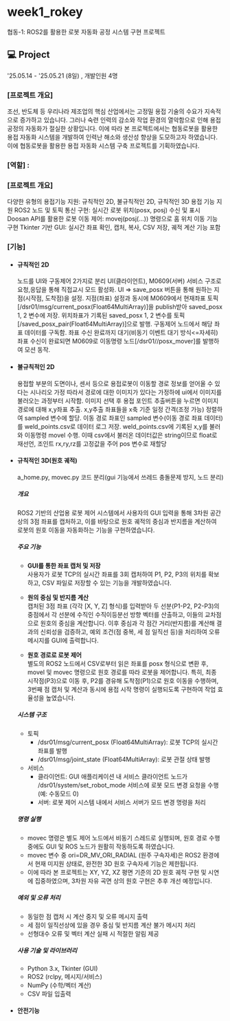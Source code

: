 # week1_rokey

협동-1: ROS2를 활용한 로봇 자동화 공정 시스템 구현 프로젝트

## 💻 Project
'25.05.14 - '25.05.21 (8일) , 개발인원 4명
### [프로젝트 개요]
조선, 반도체 등 우리나라 제조업의 핵심 산업에서는 고정밀 용접 기술의 수요가 지속적으로 증가하고 있습니다. 그러나 숙련 인력의 감소와 작업 환경의 열악함으로 인해 용접 공정의 자동화가 절실한 상황입니다. 이에 따라 본 프로젝트에서는 협동로봇을 활용한 용접 자동화 시스템을 개발하여 인력난 해소와 생산성 향상을 도모하고자 하였습니다. 이에 협동로봇을 활용한 용접 자동화 시스템 구축 프로젝트를 기획하였습니다.

### [역할] : 

### [프로젝트 개요]
다양한 유형의 용접기능 지원: 규칙적인 2D, 불규칙적인 2D, 규칙적인 3D 용접 기능 지원
ROS2 노드 및 토픽 통신 구현: 실시간 로봇 위치(posx, posj) 수신 및 표시
Doosan API를 활용한 로봇 이동 제어: movej(posj(...)) 명령으로 홈 위치 이동 기능 구현
Tkinter 기반 GUI: 실시간 좌표 확인, 캡처, 복사, CSV 저장, 궤적 계산 기능 포함

### [기능]
- #### 규칙적인 2D
  노드를 UI와 구동제어 2가지로 분리
  UI(클라이언트), M0609(서버) 서비스 구조로 요청,응답을 통해 직접교시 모드 활성화.
  UI => save_posx 버튼을 통해 원하는 지점(시작점, 도착점)을 설정.
  지점(좌표) 설정과 동시에 M0609에서 현재좌표 토픽[/dsr01/msg/current_posx(Float64MultiArray)]을 publish받아 saved_posx 1, 2 변수에 저장.
  위치좌표가 기록된 saved_posx 1, 2 변수를 토픽[/saved_posx_pair(Float64MultiArray)]으로 발행.
  구동제어 노드에서 해당 좌표 데이터를 구독함. 좌표 수신 완료까지 대기(비동기 이벤트 대기 방식<=자세히)
  좌표 수신이 완료되면 M0609로 이동명령 노드[/dsr01//posx_mover]를 발행하여 모션 동작.
  
  
- #### 불규칙적인 2D
  용접할 부분의 도면이나, 센서 등으로 용접로봇이 이동할 경로 정보를 얻어올 수 있다는 시나리오 가정
  따라서 경로에 대한 이미지가 있다는 가정하에 ui에서 이미지를 불러오는 과정부터 시작함.
  이미지 선택 후 용접 포인트 추출버튼을 누르면 이미지 경로에 대해 x,y좌표 추출.
  x,y추출 좌표들을 x축 기준 일정 간격(조정 가능) 정렬하여 sampled 변수에 할당.
  이동 경로 좌표인 sampled 변수(이동 경로 좌표 데이터)를 weld_points.csv로 데이터 로그 저장.
  weld_points.csv에 기록된 x,y를 불러와 이동명령 movel 수행.
  이때 csv에서 불러온 데이터값은 string이므로 float로 재선언, 조인트 rx,ry,rz를 고정값을 주어 pos 변수로 재할당
  
- #### 규칙적인 3D(원호 궤적)
  a_home.py, movec.py 코드 분리(gui 기능에서 쓰레드 충돌문제 방지, 노드 분리)
  ##### 개요
  ROS2 기반의 산업용 로봇 제어 시스템에서 사용자의 GUI 입력을 통해 3차원 공간상의 3점 좌표를 캡처하고, 이를 바탕으로 원호 궤적의 중심과 반지름을 계산하여 로봇의 원호 이동을 자동화하는 기능을 구현하였습니다.
  
  ##### 주요 기능
  - **GUI를 통한 좌표 캡처 및 저장**<br/>
  사용자가 로봇 TCP의 실시간 좌표를 3회 캡처하여 P1, P2, P3의 위치를 확보하고, CSV 파일로 저장할 수 있는 기능을 개발하였습니다.
  
  - **원의 중심 및 반지름 계산**<br/>
  캡처된 3점 좌표 (각각 [X, Y, Z] 형식)를 입력받아 두 선분(P1-P2, P2-P3)의 중점에서 각 선분에 수직인 수직이등분선 방향 벡터를 산출하고, 이들의 교차점으로 원호의 중심을 계산합니다.
  이후 중심과 각 점간 거리(반지름)를 계산해 결과의 신뢰성을 검증하고, 예외 조건(점 중복, 세 점 일직선 등)을 처리하여 오류 메시지를 GUI에 출력합니다.
  
  - **원호 경로로 로봇 제어**<br/>
  별도의 ROS2 노드에서 CSV로부터 읽은 좌표를 posx 형식으로 변환 후, movel 및 movec 명령으로 원호 경로를 따라 로봇을 제어합니다.
  특히, 최종 시작점(P3)으로 이동 후, P2를 경유해 도착점(P1)으로 원호 이동을 수행하며, 3번째 점 캡처 및 계산과 동시에 용접 시작 명령이 실행되도록 구현하여 작업 효율성을 높였습니다.
  
  ##### 시스템 구조
  - 토픽
    - /dsr01/msg/current_posx (Float64MultiArray): 로봇 TCP의 실시간 좌표를 발행
    - /dsr01/msg/joint_state (Float64MultiArray): 로봇 관절 상태 발행
  - 서비스
    - 클라이언트: GUI 애플리케이션 내 서비스 클라이언트 노드가 /dsr01/system/set_robot_mode 서비스에 로봇 모드 변경 요청을 수행 (예: 수동모드 0)
    - 서버: 로봇 제어 시스템 내에서 서비스 서버가 모드 변경 명령을 처리
  
  ##### 명령 실행
  - movec 명령은 별도 제어 노드에서 비동기 스레드로 실행되며, 원호 경로 수행 중에도 GUI 및 ROS 노드가 원활히 작동하도록 하였습니다.
  - movec 변수 중 ori=DR_MV_ORI_RADIAL (원주 구속자세)은 ROS2 환경에서 현재 미지원 상태로, 완전한 3D 원호 구속자세 기능은 제한됩니다.
  - 이에 따라 본 프로젝트는 XY, YZ, XZ 평면 기준의 2D 원호 궤적 구현 및 시연에 집중하였으며, 3차원 자유 곡면 상의 원호 구현은 추후 개선 예정입니다.
  
  ##### 예외 및 오류 처리
    - 동일한 점 캡처 시 계산 중지 및 오류 메시지 출력
    - 세 점이 일직선상에 있을 경우 중심 및 반지름 계산 불가 메시지 처리
    - 선형대수 오류 및 벡터 계산 실패 시 적절한 알림 제공
  
  ##### 사용 기술 및 라이브러리
    - Python 3.x, Tkinter (GUI)
    - ROS2 (rclpy, 메시지/서비스)
    - NumPy (수학/벡터 계산)
    - CSV 파일 입출력
  
- #### 안전기능

  
